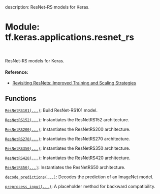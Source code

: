 description: ResNet-RS models for Keras.

<div itemscope itemtype="http://developers.google.com/ReferenceObject">
<meta itemprop="name" content="tf.keras.applications.resnet_rs" />
<meta itemprop="path" content="Stable" />
</div>

# Module: tf.keras.applications.resnet_rs

<!-- Insert buttons and diff -->

<table class="tfo-notebook-buttons tfo-api nocontent" align="left">

</table>



ResNet-RS models for Keras.



#### Reference:


- [Revisiting ResNets: Improved Training and Scaling Strategies](
    https://arxiv.org/pdf/2103.07579.pdf)

## Functions

[`ResNetRS101(...)`](../../../tf/keras/applications/resnet_rs/ResNetRS101.md): Build ResNet-RS101 model.

[`ResNetRS152(...)`](../../../tf/keras/applications/resnet_rs/ResNetRS152.md): Instantiates the ResNetRS152 architecture.

[`ResNetRS200(...)`](../../../tf/keras/applications/resnet_rs/ResNetRS200.md): Instantiates the ResNetRS200 architecture.

[`ResNetRS270(...)`](../../../tf/keras/applications/resnet_rs/ResNetRS270.md): Instantiates the ResNetRS270 architecture.

[`ResNetRS350(...)`](../../../tf/keras/applications/resnet_rs/ResNetRS350.md): Instantiates the ResNetRS350 architecture.

[`ResNetRS420(...)`](../../../tf/keras/applications/resnet_rs/ResNetRS420.md): Instantiates the ResNetRS420 architecture.

[`ResNetRS50(...)`](../../../tf/keras/applications/resnet_rs/ResNetRS50.md): Instantiates the ResNetRS50 architecture.

[`decode_predictions(...)`](../../../tf/keras/applications/resnet_rs/decode_predictions.md): Decodes the prediction of an ImageNet model.

[`preprocess_input(...)`](../../../tf/keras/applications/resnet_rs/preprocess_input.md): A placeholder method for backward compatibility.

